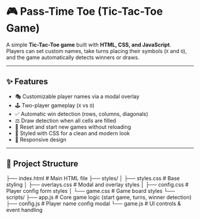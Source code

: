 # 🎮 Pass-Time Toe (Tic-Tac-Toe Game)

A simple **Tic-Tac-Toe game** built with **HTML, CSS, and JavaScript**.  
Players can set custom names, take turns placing their symbols (`X` and `O`), and the game automatically detects winners or draws.  

---

## ✨ Features
- 🎭 Customizable player names via a modal overlay
- 🕹️ Two-player gameplay (`X` vs `O`)
- ✅ Automatic win detection (rows, columns, diagonals)
- ⚖️ Draw detection when all cells are filled
- 🔄 Reset and start new games without reloading
- 🎨 Styled with CSS for a clean and modern look
- 📱 Responsive design

---

## 📂 Project Structure

├── index.html # Main HTML file
├── styles/
│ ├── styles.css # Base styling
│ ├── overlays.css # Modal and overlay styles
│ ├── config.css # Player config form styles
│ └── game.css # Game board styles
└── scripts/
├── app.js # Core game logic (start game, turns, winner detection)
├── config.js # Player name config modal
└── game.js # UI controls & event handling
